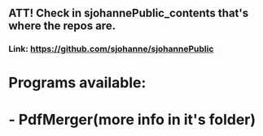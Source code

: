 ## ATT!    Check in sjohannePublic_contents that's where the repos are.
### Link: https://github.com/sjohanne/sjohannePublic
### 
# Programs available:
#         - PdfMerger(more info in it's folder)

